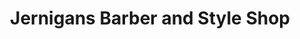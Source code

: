---
title: "Jernigans Barber and Style Shop"
url: /tifton/jernigans-barber-and-style-shop/
shop: hairdresser
---